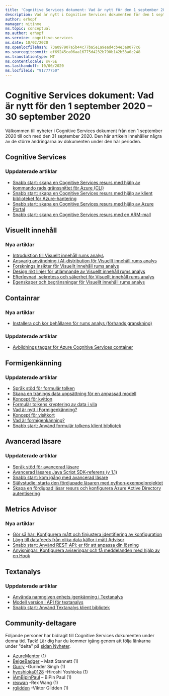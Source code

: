 ```yaml
---
title: 'Cognitive Services dokument: Vad är nytt för den 1 september 2020 – 30 september 2020'
description: Vad är nytt i Cognitive Services dokumenten för den 1 september 2020 – 30 september 2020.
author: erhopf
manager: nitinme
ms.topic: conceptual
ms.author: erhopf
ms.service: cognitive-services
ms.date: 10/02/2020
ms.openlocfilehash: 73a097907a5b44c77ba5e1a9ead4cb4e3a8077c6
ms.sourcegitcommit: ef69245ca06aa16775d4232b790b142b53a0c248
ms.translationtype: MT
ms.contentlocale: sv-SE
ms.lasthandoff: 10/06/2020
ms.locfileid: "91777750"
---
```

# <a name="cognitive-services-docs-whats-new-for-september-1-2020---september-30-2020"></a>Cognitive Services dokument: Vad är nytt för den 1 september 2020 – 30 september 2020

Välkommen till nyheter i Cognitive Services dokument från den 1 september 2020 till och med den 31 september 2020. Den här artikeln innehåller några av de större ändringarna av dokumenten under den här perioden.

## <a name="cognitive-services"></a>Cognitive Services

### <a name="updated-articles"></a>Uppdaterade artiklar

- [Snabb start: skapa en Cognitive Services resurs med hjälp av kommando rads gränssnittet för Azure (CLI)](cognitive-services-apis-create-account-cli.md)
- [Snabb start: skapa en Cognitive Services resurs med hjälp av klient biblioteket för Azure-hantering](cognitive-services-apis-create-account-client-library.md)
- [Snabb start: skapa en Cognitive Services resurs med hjälp av Azure Portal](cognitive-services-apis-create-account.md)
- [Snabb start: skapa en Cognitive Services resurs med en ARM-mall](create-account-resource-manager-template.md)

## <a name="computer-vision"></a>Visuellt innehåll

### <a name="new-articles"></a>Nya artiklar

- [Introduktion till Visuellt innehåll rums analys](https://docs.microsoft.com/legal/cognitive-services/computer-vision/intro-to-spatial-analysis-public-preview?context=/azure/cognitive-services/Computer-vision/context/context)
- [Ansvarig användning i AI-distribution för Visuellt innehåll rums analys](https://docs.microsoft.com/legal/cognitive-services/computer-vision/responsible-use-deployment?context=/azure/cognitive-services/Computer-vision/context/context)
- [Forsknings insikter för Visuellt innehåll rums analys](https://docs.microsoft.com/legal/cognitive-services/computer-vision/research-insights?context=/azure/cognitive-services/Computer-vision/context/context)
- [Design rikt linjer för utlämnande av Visuellt innehåll rums analys](https://docs.microsoft.com/legal/cognitive-services/computer-vision/disclosure-design?context=/azure/cognitive-services/Computer-vision/context/context)
- [Efterlevnad, sekretess och säkerhet för Visuellt innehåll rums analys](https://docs.microsoft.com/legal/cognitive-services/computer-vision/compliance-privacy-security-2?context=/azure/cognitive-services/Computer-vision/context/context)
- [Egenskaper och begränsningar för Visuellt innehåll rums analys](https://docs.microsoft.com/legal/cognitive-services/computer-vision/accuracy-and-limitations?context=/azure/cognitive-services/Computer-vision/context/context)

## <a name="containers"></a>Containrar

### <a name="new-articles"></a>Nya artiklar

- [Installera och kör behållaren för rums analys (förhands granskning)](/azure/cognitive-services/computer-vision/spatial-analysis-container.md)

### <a name="updated-articles"></a>Uppdaterade artiklar

- [Avbildnings taggar för Azure Cognitive Services container](/azure/cognitive-services/containers/container-image-tags.md)

## <a name="form-recognizer"></a>Formigenkänning

### <a name="updated-articles"></a>Uppdaterade artiklar

- [Språk stöd för formulär tolken](/azure/cognitive-services/form-recognizer/language-support.md)
- [Skapa en tränings data uppsättning för en anpassad modell](/azure/cognitive-services/form-recognizer/build-training-data-set.md)
- [Koncept för kvitton](/azure/cognitive-services/form-recognizer/concept-receipts.md)
- [Formulär tolkens kryptering av data i vila](/azure/cognitive-services/form-recognizer/form-recognizer-encryption-of-data-at-rest.md)
- [Vad är nytt i Formigenkänning?](/azure/cognitive-services/form-recognizer/whats-new.md)
- [Koncept för visitkort](/azure/cognitive-services/form-recognizer/concept-business-cards.md)
- [Vad är formigenkänning?](/azure/cognitive-services/form-recognizer/overview.md)
- [Snabb start: Använd formulär tolkens klient bibliotek](/azure/cognitive-services/form-recognizer/quickstarts/client-library.md)

## <a name="immersive-reader"></a>Avancerad läsare

### <a name="updated-articles"></a>Uppdaterade artiklar

- [Språk stöd för avancerad läsare](/azure/cognitive-services/immersive-reader/language-support.md)
- [Avancerad läsares Java Script SDK-referens (v 1.1)](/azure/cognitive-services/immersive-reader/reference.md)
- [Snabb start: kom igång med avancerad läsare](/azure/cognitive-services/immersive-reader/quickstarts/client-libraries.md)
- [Självstudie: starta den fördjupade läsaren med python-exempelprojektet](/azure/cognitive-services/immersive-reader/tutorial-python.md)
- [Skapa en fördjupad läsar resurs och konfigurera Azure Active Directory autentisering](/azure/cognitive-services/immersive-reader/how-to-create-immersive-reader.md)

## <a name="metrics-advisor"></a>Metrics Advisor

### <a name="new-articles"></a>Nya artiklar

- [Gör så här: Konfigurera mått och finjustera identifiering av konfiguration](/azure/cognitive-services/metrics-advisor/how-tos/configure-metrics.md)
- [Lägg till datafeeds från olika data källor i mått Advisor](/azure/cognitive-services/metrics-advisor/data-feeds-from-different-sources.md)
- [Snabb start: Använd REST-API: er för att anpassa din lösning](/azure/cognitive-services/metrics-advisor/quickstarts/rest-api.md)
- [Anvisningar: Konfigurera aviseringar och få meddelanden med hjälp av en Hook](/azure/cognitive-services/metrics-advisor/how-tos/alerts.md)

## <a name="text-analytics"></a>Textanalys

### <a name="updated-articles"></a>Uppdaterade artiklar

- [Använda namngiven enhets igenkänning i Textanalys](/azure/cognitive-services/text-analytics/how-tos/text-analytics-how-to-entity-linking.md)
- [Modell version i API för textanalys](/azure/cognitive-services/text-analytics/concepts/model-versioning.md)
- [Snabb start: Använd Textanalys klient bibliotek](/azure/cognitive-services/text-analytics/quickstarts/text-analytics-sdk.md)

## <a name="community-contributors"></a>Community-deltagare

Följande personer har bidragit till Cognitive Services dokumenten under denna tid. Tack! Lär dig hur du kommer igång genom att följa länkarna under "delta" på [sidan Nyheter](index.yml).

- [AzureMentor](https://github.com/AzureMentor) (1)
- [BeigeBadger](https://github.com/BeigeBadger) – Matt Stannett (1)
- [Gurry](https://github.com/gurry) -Gurinder Singh (1)
- [hyoshioka0128](https://github.com/hyoshioka0128) -Hiroshi Yoshioka (1)
- [iAmBipinPaul](https://github.com/iAmBipinPaul) – BiPin Paul (1)
- [rexwan](https://github.com/rexwan) -Rex Wang (1)
- [rglidden](https://github.com/rglidden) -Viktor Glidden (1)

